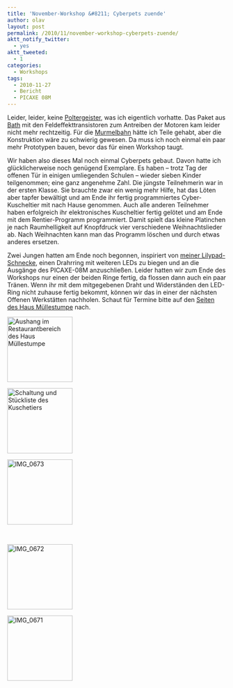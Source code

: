 ```yaml
---
title: 'November-Workshop &#8211; Cyberpets zuende'
author: olav
layout: post
permalink: /2010/11/november-workshop-cyberpets-zuende/
aktt_notify_twitter:
  - yes
aktt_tweeted:
  - 1
categories:
  - Workshops
tags:
  - 2010-11-27
  - Bericht
  - PICAXE 08M
---
```

Leider, leider, keine [Poltergeister][1], was ich eigentlich vorhatte. Das Paket aus [Bath][2] mit den Feldeffekttransistoren zum Antreiben der Motoren kam leider nicht mehr rechtzeitig. Für die [Murmelbahn][3] hätte ich Teile gehabt, aber die Konstruktion wäre zu schwierig gewesen. Da muss ich noch einmal ein paar mehr Prototypen bauen, bevor das für einen Workshop taugt.

Wir haben also dieses Mal noch einmal Cyberpets gebaut. Davon hatte ich glücklicherweise noch genügend Exemplare. Es haben &#8211; trotz Tag der offenen Tür in einigen umliegenden Schulen &#8211; wieder sieben Kinder teilgenommen; eine ganz angenehme Zahl. Die jüngste Teilnehmerin war in der ersten Klasse. Sie brauchte zwar ein wenig mehr Hilfe, hat das Löten aber tapfer bewältigt und am Ende ihr fertig programmiertes Cyber-Kuscheltier mit nach Hause genommen. Auch alle anderen Teilnehmer haben erfolgreich ihr elektronisches Kuscheltier fertig gelötet und am Ende mit dem Rentier-Programm programmiert. Damit spielt das kleine Platinchen je nach Raumhelligkeit auf Knopfdruck vier verschiedene Weihnachtslieder ab. Nach Weihnachten kann man das Programm löschen und durch etwas anderes ersetzen.

Zwei Jungen hatten am Ende noch begonnen, inspiriert von [meiner Lilypad-Schnecke][4], einen Drahrring mit weiteren LEDs zu biegen und an die Ausgänge des PICAXE-08M anzuschließen. Leider hatten wir zum Ende des Workshops nur einen der beiden Ringe fertig, da flossen dann auch ein paar Tränen. Wenn ihr mit dem mitgegebenen Draht und Widerständen den LED-Ring nicht zuhause fertig bekommt, können wir das in einer der nächsten Offenen Werkstätten nachholen. Schaut für Termine bitte auf den [Seiten des Haus Müllestumpe][5] nach.

<!-- see gallery_shortcode() in wp-includes/media.php -->

<div id='gallery-5' class='gallery galleryid-314 gallery-columns-3 gallery-size-thumbnail'>
  <dl class='gallery-item'>
    <dt class='gallery-icon'>
      <a href='http://wp-tinkerthon.vm.lst.pm/wp-content/uploads/2010/11/IMG_0674-e1291011026329.jpg' rel="lightbox[314]" title="November-Workshop - Cyberpets zuende"><img width="150" height="150" src="http://wp-tinkerthon.vm.lst.pm/wp-content/uploads/2010/11/IMG_0674-150x150.jpg" class="attachment-thumbnail" alt="Aushang im Restaurantbereich des Haus Müllestumpe" /></a>
    </dt>
  </dl>
  
  <dl class='gallery-item'>
    <dt class='gallery-icon'>
      <a href='http://wp-tinkerthon.vm.lst.pm/wp-content/uploads/2010/11/IMG_0012-e1291099068706.jpg' rel="lightbox[314]" title="November-Workshop - Cyberpets zuende"><img width="150" height="150" src="http://wp-tinkerthon.vm.lst.pm/wp-content/uploads/2010/11/IMG_0012-150x150.jpg" class="attachment-thumbnail" alt="Schaltung und Stückliste des Kuschetiers" /></a>
    </dt>
  </dl>
  
  <dl class='gallery-item'>
    <dt class='gallery-icon'>
      <a href='http://wp-tinkerthon.vm.lst.pm/wp-content/uploads/2010/11/IMG_0673-e1291011052248.jpg' rel="lightbox[314]" title="November-Workshop - Cyberpets zuende"><img width="150" height="150" src="http://wp-tinkerthon.vm.lst.pm/wp-content/uploads/2010/11/IMG_0673-150x150.jpg" class="attachment-thumbnail" alt="IMG_0673" /></a>
    </dt>
  </dl>
  
  <br style="clear: both" />
  
  <dl class='gallery-item'>
    <dt class='gallery-icon'>
      <a href='http://wp-tinkerthon.vm.lst.pm/wp-content/uploads/2010/11/IMG_0672-e1291011069355.jpg' rel="lightbox[314]" title="November-Workshop - Cyberpets zuende"><img width="150" height="150" src="http://wp-tinkerthon.vm.lst.pm/wp-content/uploads/2010/11/IMG_0672-150x150.jpg" class="attachment-thumbnail" alt="IMG_0672" /></a>
    </dt>
  </dl>
  
  <dl class='gallery-item'>
    <dt class='gallery-icon'>
      <a href='http://wp-tinkerthon.vm.lst.pm/wp-content/uploads/2010/11/IMG_0671-e1291011085509.jpg' rel="lightbox[314]" title="November-Workshop - Cyberpets zuende"><img width="150" height="150" src="http://wp-tinkerthon.vm.lst.pm/wp-content/uploads/2010/11/IMG_0671-150x150.jpg" class="attachment-thumbnail" alt="IMG_0671" /></a>
    </dt>
  </dl>
  
  <br style='clear: both;' />
</div>

 [1]: http://www.instructables.com/id/Piecax-the-Poltergeist-A-Troublesome-Spirit-in-a/
 [2]: http://www.techsupplies.co.uk/PICAXE
 [3]: http://jonathanjamieson.com/projects/electronics/perpetual-ball-roller/
 [4]: http://tinkerthon.de/2010/07/lilypad-arduino-mit-10-leds/
 [5]: http://www.muellestumpe.de/